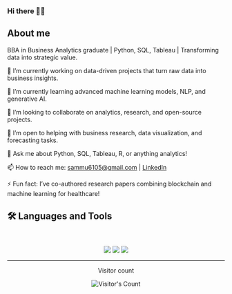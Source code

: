### Hi there 👋🏾

## About me

BBA in Business Analytics graduate | Python, SQL, Tableau | Transforming data into strategic value.

🔭 I’m currently working on data-driven projects that turn raw data into business insights.

🌱 I’m currently learning advanced machine learning models, NLP, and generative AI.

👯 I’m looking to collaborate on analytics, research, and open-source projects.

🤝 I’m open to helping with business research, data visualization, and forecasting tasks.

💬 Ask me about Python, SQL, Tableau, R, or anything analytics!

📫 How to reach me: [sammu6105@gmail.com](mailto:sammu6105@gmail.com) | [LinkedIn](https://linkedin.com/in/r-samiksha-reddy-828987299)

⚡ Fun fact: I’ve co-authored research papers combining blockchain and machine learning for healthcare!

## 🛠️ Languages and Tools

<br>

<p align="center">
  <img src="https://skillicons.dev/icons?i=python,html,mongodb" />
  <img src="https://www.google.com/url?sa=i&url=https%3A%2F%2Fseeklogo.com%2Fvector-logo%2F384390%2Fmysql&psig=AOvVaw0vm6wg44aaCvOyUYKJSaA4&ust=1751612434781000&source=images&cd=vfe&opi=89978449&ved=0CBQQjRxqFwoTCLCitfuOoI4DFQAAAAAdAAAAABAL" /> <img src="https://www.google.com/url?sa=i&url=https%3A%2F%2Fwww.flickr.com%2Fphotos%2F141573413%40N04%2F42099499622&psig=AOvVaw1Mkw0yC0nurwynpqDFKHYG&ust=1751612502399000&source=images&cd=vfe&opi=89978449&ved=0CBQQjRxqFwoTCICl_ZyPoI4DFQAAAAAdAAAAABAL" />
</p>

<hr>

<div align="center"> 
  <p>Visitor count</p>
  <img src="https://profile-counter.glitch.me/{USERNAME}/count.svg" alt="Visitor's Count" />
</div>


